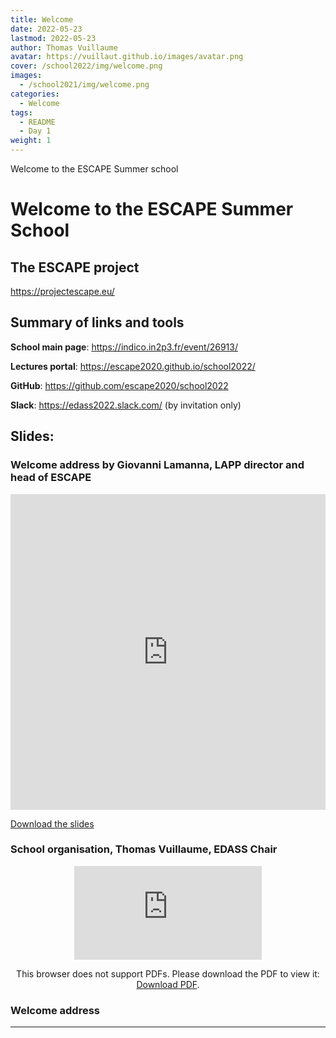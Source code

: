 ```yaml
---
title: Welcome
date: 2022-05-23
lastmod: 2022-05-23
author: Thomas Vuillaume
avatar: https://vuillaut.github.io/images/avatar.png
cover: /school2022/img/welcome.png
images:
  - /school2021/img/welcome.png
categories:
  - Welcome
tags:
  - README
  - Day 1
weight: 1
---
```


Welcome to the ESCAPE Summer school

<!--more-->
<!---->

<!-- Dear instructor:
* The dates at the top of this markdown (.md) document will help order the classes in the portal.
Please, if you don't need to, do not change the one that is now.
* Take into account that there is a feature in the dates: if you use a date in the future, the class will be not visible in the portal until the date you have assigned.
* You can create dedicated folders if you need to.
* But if you simply need to add some pictures, you can use the folder ../static/img/ mentioned at the top as /school2021/img/
-->

<!---->

# Welcome to the ESCAPE Summer School


## The ESCAPE project

https://projectescape.eu/


## Summary of links and tools

**School main page**: https://indico.in2p3.fr/event/26913/

**Lectures portal**: https://escape2020.github.io/school2022/

**GitHub**: https://github.com/escape2020/school2022

**Slack**: https://edass2022.slack.com/ (by invitation only)


## Slides:

### Welcome address by Giovanni Lamanna, LAPP director and head of ESCAPE

<iframe src="https://indico.in2p3.fr/event/26913/contributions/108196/attachments/71539/101858/ESCAPEschool_GLamanna_Welcome2022.pptx/embed?start=false&loop=false&delayms=3000" frameborder="0" width="100%" height="505" allowfullscreen="true" mozallowfullscreen="true" webkitallowfullscreen="true"></iframe>

[Download the slides](https://indico.in2p3.fr/event/26913/contributions/108196/attachments/71539/101858/ESCAPEschool_GLamanna_Welcome2022.pptx)

### School organisation, Thomas Vuillaume, EDASS Chair
<CENTER>
  

<object data="https://indico.in2p3.fr/event/26913/contributions/108195/attachments/71528/101857/20220620_ESCAPE_SCHOOL_intro.pdf" type="application/pdf" width="100%" height="550px">
    <embed src="https://indico.in2p3.fr/event/26913/contributions/108195/attachments/71528/101857/20220620_ESCAPE_SCHOOL_intro.pdf">
        <p>This browser does not support PDFs. Please download the PDF to view it: <a href="https://indico.in2p3.fr/event/26913/contributions/108195/attachments/71528/101857/20220620_ESCAPE_SCHOOL_intro.pdf">Download PDF</a>.</p>
    </embed>
</object>

</CENTER>

### Welcome address



---
